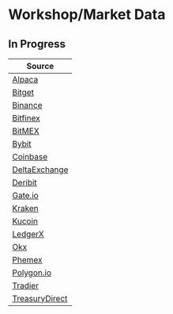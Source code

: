 # Workshop/Market Data

## In Progress

| Source                                                                        |
| ----------------------------------------------------------------------------- |
| [Alpaca](https://alpaca.markets/docs)                                         |
| [Bitget](https://bitgetlimited.github.io/apidoc/en/mix/#welcome)              |
| [Binance](https://www.binance.com/en/binance-api)                             |
| [Bitfinex](https://docs.bitfinex.com/docs)                                    |
| [BitMEX](https://alpaca.markets/docs)                                         |
| [Bybit](https://www.bybit.com/future-activity/en-US/developer)                |
| [Coinbase](https://docs.cloud.coinbase.com/exchange/docs/welcome)             |
| [DeltaExchange](https://docs.delta.exchange/#introduction)                    |
| [Deribit](https://docs.deribit.com)                                           |
| [Gate.io](https://www.gate.io/developers)                                     |
| [Kraken](https://docs.kraken.com/rest)                                        |
| [Kucoin](https://docs.kucoin.com/#general)                                    |
| [LedgerX](https://docs.ledgerx.com/docs)                                      |
| [Okx](https://www.okx.com/docs-v5/en)                                         |
| [Phemex](https://phemex.com/user-guides/api-overview)                         |
| [Polygon.io](https://polygon.io)                                              |
| [Tradier](https://documentation.tradier.com)                                  |
| [TreasuryDirect](https://www.treasurydirect.gov/legal-information/developers) |
